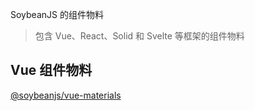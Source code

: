 SoybeanJS 的组件物料

> 包含 Vue、React、Solid 和 Svelte 等框架的组件物料

## Vue 组件物料

[@soybeanjs/vue-materials](./packages/vue/README.md)
